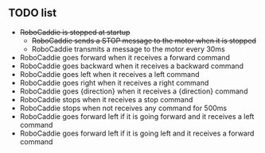 ## TODO list

- ~~RoboCaddie is stopped at startup~~
  - ~~RoboCaddie sends a STOP message to the motor when it is stopped~~
  - RoboCaddie transmits a message to the motor every 30ms
- RoboCaddie goes forward when it receives a forward command
- RoboCaddie goes backward when it receives a backward command
- RoboCaddie goes left when it receives a left command
- RoboCaddie goes right when it receives a right command
- RoboCaddie goes {direction} when it receives a {direction} command
- RoboCaddie stops when it receives a stop command
- RoboCaddie stops when not receives any command for 500ms
- RoboCaddie goes forward left if it is going forward and it receives a left command
- RoboCaddie goes forward left if it is going left and it receives a forward command